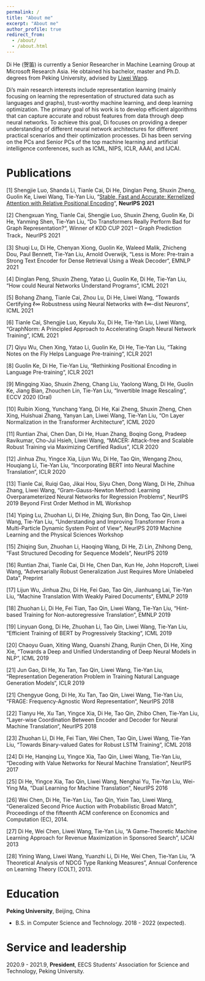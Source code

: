```yaml
---
permalink: /
title: "About me"
excerpt: "About me"
author_profile: true
redirect_from: 
  - /about/
  - /about.html
---
```



Di He (贺笛) is currently a Senior Researcher in Machine Learning Group at Microsoft Research Asia. He obtained his bachelor, master and Ph.D. degrees from Peking University, advised by [Liwei Wang](http://www.liweiwang-pku.com/).

Di’s main research interests include representation learning (mainly focusing on learning the representation of structured data such as languages and graphs), trust-worthy machine learning, and deep learning optimization. The primary goal of his work is to develop efficient algorithms that can capture accurate and robust features from data through deep neural networks. To achieve this goal, Di focuses on providing a deeper understanding of different neural network architectures for different practical scenarios and their optimization processes. Di has been serving on the PCs and Senior PCs of the top machine learning and artificial intelligence conferences, such as ICML, NIPS, ICLR, AAAI, and IJCAI.

Publications
=====

[1] Shengjie Luo, Shanda Li, Tianle Cai, Di He, Dinglan Peng, Shuxin Zheng, Guolin Ke, Liwei Wang, Tie-Yan Liu, “[Stable, Fast and Accurate: Kernelized Attention with Relative Positional Encoding](https://arxiv.org/abs/2106.12566)“, **NeurIPS 2021**

[2] Chengxuan Ying, Tianle Cai, Shengjie Luo, Shuxin Zheng, Guolin Ke, Di He, Yanming Shen, Tie-Yan Liu, “Do Transformers Really Perform Bad for Graph Representation?“, Winner of KDD CUP 2021 – Graph Prediction Track，NeurIPS 2021

[3] Shuqi Lu, Di He, Chenyan Xiong, Guolin Ke, Waleed Malik, Zhicheng Dou, Paul Bennett, Tie-Yan Liu, Arnold Overwijk, “Less is More: Pre-train a Strong Text Encoder for Dense Retrieval Using a Weak Decoder“, EMNLP 2021

[4] Dinglan Peng, Shuxin Zheng, Yatao Li, Guolin Ke, Di He, Tie-Yan Liu, “How could Neural Networks Understand Programs“, ICML 2021

[5] Bohang Zhang, Tianle Cai, Zhou Lu, Di He, Liwei Wang, “Towards Certifying ℓ∞ Robustness using Neural Networks with ℓ∞-dist Neurons“, ICML 2021

[6] Tianle Cai, Shengjie Luo, Keyulu Xu, Di He, Tie-Yan Liu, Liwei Wang, “GraphNorm: A Principled Approach to Accelerating Graph Neural Network Training“, ICML 2021

[7] Qiyu Wu, Chen Xing, Yatao Li, Guolin Ke, Di He, Tie-Yan Liu, “Taking Notes on the Fly Helps Language Pre-training“, ICLR 2021

[8] Guolin Ke, Di He, Tie-Yan Liu, “Rethinking Positional Encoding in Language Pre-training“, ICLR 2021

[9] Mingqing Xiao, Shuxin Zheng, Chang Liu, Yaolong Wang, Di He, Guolin Ke, Jiang Bian, Zhouchen Lin, Tie-Yan Liu, “Invertible Image Rescaling“,  ECCV 2020 (Oral)

[10] Ruibin Xiong, Yunchang Yang, Di He, Kai Zheng, Shuxin Zheng, Chen Xing, Huishuai Zhang, Yanyan Lan, Liwei Wang, Tie-Yan Liu, “On Layer Normalization in the Transformer Architecture“,  ICML 2020

[11] Runtian Zhai, Chen Dan, Di He, Huan Zhang, Boqing Gong, Pradeep Ravikumar, Cho-Jui Hsieh, Liwei Wang, “MACER: Attack-free and Scalable Robust Training via Maximizing Certified Radius”, ICLR 2020

[12] Jinhua Zhu, Yingce Xia, Lijun Wu, Di He, Tao Qin, Wengang Zhou, Houqiang Li, Tie-Yan Liu, “Incorporating BERT into Neural Machine Translation“, ICLR 2020

[13] Tianle Cai, Ruiqi Gao, Jikai Hou, Siyu Chen, Dong Wang, Di He, Zhihua Zhang, Liwei Wang, “Gram-Gauss-Newton Method: Learning Overparameterized Neural Networks for Regression Problems“, NeurIPS 2019 Beyond First Order Method in ML Workshop

[14] Yiping Lu, Zhuohan Li, Di He, Zhiqing Sun, Bin Dong, Tao Qin, Liwei Wang, Tie-Yan Liu, “Understanding and Improving Transformer From a Multi-Particle Dynamic System Point of View“, NeurIPS 2019 Machine Learning and the Physical Sciences Workshop

[15] Zhiqing Sun, Zhuohan Li, Haoqing Wang, Di He, Zi Lin, Zhihong Deng, ”Fast Structured Decoding for Sequence Models“, NeurIPS 2019

[16] Runtian Zhai, Tianle Cai, Di He, Chen Dan, Kun He, John Hopcroft, Liwei Wang, “Adversarially Robust Generalization Just Requires More Unlabeled Data”, Preprint

[17] Lijun Wu, Jinhua Zhu, Di He, Fei Gao, Tao Qin, Jianhuang Lai, Tie-Yan Liu, “Machine Translation With Weakly Paired Documents“, EMNLP 2019

[18] Zhuohan Li, Di He, Fei Tian, Tao Qin, Liwei Wang, Tie-Yan Liu, “Hint-based Training for Non-autoregressive Translation“, EMNLP 2019

[19] Linyuan Gong, Di He, Zhuohan Li, Tao Qin, Liwei Wang, Tie-Yan Liu, “Efficient Training of BERT by Progressively Stacking“, ICML 2019

[20] Chaoyu Guan, Xiting Wang, Quanshi Zhang, Runjin Chen, Di He, Xing Xie, “Towards a Deep and Unified Understanding of Deep Neural Models in NLP“, ICML 2019

[21] Jun Gao, Di He, Xu Tan, Tao Qin, Liwei Wang, Tie-Yan Liu, “Representation Degeneration Problem in Training Natural Language Generation Models“, ICLR 2019

[21] Chengyue Gong, Di He, Xu Tan, Tao Qin, Liwei Wang, Tie-Yan Liu, “FRAGE: Frequency-Agnostic Word Representation“, NeurIPS 2018

[22] Tianyu He, Xu Tan, Yingce Xia, Di He, Tao Qin, Zhibo Chen, Tie-Yan Liu, “Layer-wise Coordination Between Encoder and Decoder for Neural Machine Translation“, NeurIPS 2018

[23] Zhuohan Li, Di He, Fei Tian, Wei Chen, Tao Qin, Liwei Wang, Tie-Yan Liu, “Towards Binary-valued Gates for Robust LSTM Training“, ICML 2018

[24] Di He, Hanqing Lu, Yingce Xia, Tao Qin, Liwei Wang, Tie-Yan Liu, “Decoding with Value Networks for Neural Machine Translation“, NeurIPS 2017

[25] Di He, Yingce Xia, Tao Qin, Liwei Wang, Nenghai Yu, Tie-Yan Liu, Wei-Ying Ma, “Dual Learning for Machine Translation”, NeurIPS 2016

[26] Wei Chen, Di He, Tie-Yan Liu, Tao Qin, Yixin Tao, Liwei Wang,  “Generalized Second Price Auction with Probabilistic Broad Match”, Proceedings of the fifteenth ACM conference on Economics and Computation (EC), 2014.

[27] Di He, Wei Chen, Liwei Wang, Tie-Yan Liu, “A Game-Theoretic Machine Learning Approach for Revenue Maximization in Sponsored Search”, IJCAI 2013

[28] Yining Wang, Liwei Wang, Yuanzhi Li, Di He, Wei Chen, Tie-Yan Liu, “A Theoretical Analysis of NDCG Type Ranking Measures”, Annual Conference on Learning Theory (COLT), 2013.

Education
=====

**Peking University**, Beijing, China

* B.S. in Computer Science and Technology. 2018 - 2022 (expected).

Service and leadership
=====  

2020.9 - 2021.9, **President**, EECS Students’ Association for Science and Technology, Peking University.
